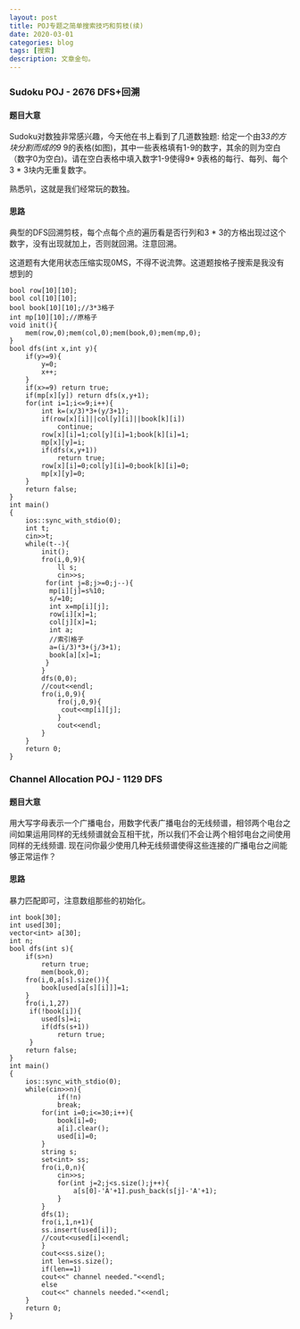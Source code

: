 ```yaml
---
layout: post
title: POJ专题之简单搜索技巧和剪枝(续)
date: 2020-03-01
categories: blog
tags: [搜索]
description: 文章金句。
---
```


### Sudoku POJ - 2676 DFS+回溯

#### 题目大意
Sudoku对数独非常感兴趣，今天他在书上看到了几道数独题: 
给定一个由3*3的方块分割而成的9* 9的表格(如图)，其中一些表格填有1-9的数字，其余的则为空白（数字0为空白)。请在空白表格中填入数字1-9使得9* 9表格的每行、每列、每个3 * 3块内无重复数字。 


熟悉叭，这就是我们经常玩的数独。


#### 思路
典型的DFS回溯剪枝，每个点每个点的遍历看是否行列和3 * 3的方格出现过这个数字，没有出现就加上，否则就回溯。注意回溯。

这道题有大佬用状态压缩实现0MS，不得不说流弊。这道题按格子搜索是我没有想到的

```
bool row[10][10];
bool col[10][10];
bool book[10][10];//3*3格子
int mp[10][10];//原格子
void init(){
    mem(row,0);mem(col,0);mem(book,0);mem(mp,0);
}
bool dfs(int x,int y){
    if(y>=9){
        y=0;
        x++;
    }
    if(x>=9) return true;
    if(mp[x][y]) return dfs(x,y+1);
    for(int i=1;i<=9;i++){
        int k=(x/3)*3+(y/3+1);
        if(row[x][i]||col[y][i]||book[k][i])
            continue;
        row[x][i]=1;col[y][i]=1;book[k][i]=1;
        mp[x][y]=i;
        if(dfs(x,y+1))
            return true;
        row[x][i]=0;col[y][i]=0;book[k][i]=0;
        mp[x][y]=0;
    }
    return false;
}
int main()
{
    ios::sync_with_stdio(0);
    int t;
    cin>>t;
    while(t--){
        init();
        fro(i,0,9){
            ll s;
            cin>>s;
         for(int j=8;j>=0;j--){
          mp[i][j]=s%10;
          s/=10;
          int x=mp[i][j];
          row[i][x]=1;
          col[j][x]=1;
          int a;
          //索引格子
          a=(i/3)*3+(j/3+1);
          book[a][x]=1;
         }
        }
        dfs(0,0);
        //cout<<endl;
        fro(i,0,9){
            fro(j,0,9){
             cout<<mp[i][j];
            }
            cout<<endl;
        }
    }
    return 0;
}
```

### Channel Allocation POJ - 1129 DFS
#### 题目大意
用大写字母表示一个广播电台，用数字代表广播电台的无线频谱，相邻两个电台之间如果运用同样的无线频谱就会互相干扰，所以我们不会让两个相邻电台之间使用同样的无线频谱.
现在问你最少使用几种无线频谱使得这些连接的广播电台之间能够正常运作？ 

#### 思路
暴力匹配即可，注意数组那些的初始化。

```
int book[30];
int used[30];
vector<int> a[30];
int n;
bool dfs(int s){
    if(s>n)
        return true;
        mem(book,0);
    fro(i,0,a[s].size()){
        book[used[a[s][i]]]=1;
    }
    fro(i,1,27)
     if(!book[i]){
        used[s]=i;
        if(dfs(s+1))
            return true;
     }
    return false;
}
int main()
{
    ios::sync_with_stdio(0);
    while(cin>>n){
            if(!n)
            break;
        for(int i=0;i<=30;i++){
            book[i]=0;
            a[i].clear();
            used[i]=0;
        }
        string s;
        set<int> ss;
        fro(i,0,n){
            cin>>s;
            for(int j=2;j<s.size();j++){
                a[s[0]-'A'+1].push_back(s[j]-'A'+1);
            }
        }
        dfs(1);
        fro(i,1,n+1){
        ss.insert(used[i]);
        //cout<<used[i]<<endl;
        }
        cout<<ss.size();
        int len=ss.size();
        if(len==1)
        cout<<" channel needed."<<endl;
        else
        cout<<" channels needed."<<endl;
    }
    return 0;
}
```




